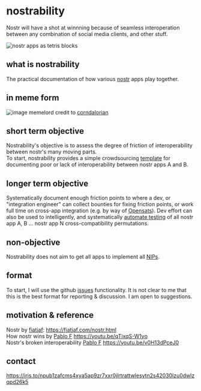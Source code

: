 # nostrability

Nostr will have a shot at winnning because of seamless interoperation between any combination of social media clients, and other stuff.

![nostr apps as tetris blocks](https://image.nostr.build/be982bc07274ef9873dbe36819d04565db5b700507adc09d00e463bc4a8669f6.png)

## what is nostrability
The practical documentation of how various [nostr](https://github.com/nostr-protocol) apps play together.

## in meme form

![image](https://github.com/alltheseas/nostrability/assets/64376233/0f94c4e4-0179-490f-9c68-8e9f9761ec8c)
memelord credit to [corndalorian](https://njump.me/nevent1qqsdwrlvkkhh8wcl05a7lu6w4h5kvfjc66kwst3gdezms8094cxqe7qzyruwd3jrgtc7q5jgqccwylsszmwwxh7r5c2wvpp5lm625fgrx2x2j24d7ly)

## short term objective
Nostrability's objective is to assess the degree of friction of interoperability between nostr's many moving parts. \
To start, nostrability provides a simple crowdsourcing [template](https://github.com/alltheseas/nostrability/issues) for documenting poor or lack of interoperability between nostr apps A and B.

## longer term objective
Systematically document enough friction points to where a dev, or "integration engineer" can collect bounties for fixing friction points, or work full time on cross-app integration (e.g. by way of [Opensats](https://opensats.org)). Dev effort can also be used to intelligently, and systematically [automate testing](github.com/nostrCI) of all nostr app A, B ... nostr app N cross-compatibility permutations. 

## non-objective
Nostrability does not aim to get all apps to implement all [NIPs](https://github.com/nostr-protocol/nips).

## format
To start, I will use the github [issues](https://github.com/alltheseas/nostrability/issues) functionality. It is not clear to me that this is the best format for reporting & discussion. I am open to suggestions.

## motivation & reference
Nostr by [fiatjaf](https://njump.me/npub180cvv07tjdrrgpa0j7j7tmnyl2yr6yr7l8j4s3evf6u64th6gkwsyjh6w6): https://fiatjaf.com/nostr.html \
How nostr wins by [Pablo F](https://njump.me/npub1l2vyh47mk2p0qlsku7hg0vn29faehy9hy34ygaclpn66ukqp3afqutajft) https://youtu.be/qTixqS-W1yo \
Nostr's broken interoperability [Pablo F](https://njump.me/npub1l2vyh47mk2p0qlsku7hg0vn29faehy9hy34ygaclpn66ukqp3afqutajft) https://youtu.be/v0H13dPceJ0 

## contact
https://iris.to/npub1zafcms4xya5ap9zr7xxr0jlrtrattwlesytn2s42030lzu0dwlzqpd26k5
